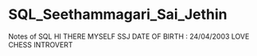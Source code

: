 # SQL_Seethammagari_Sai_Jethin
Notes of SQL
HI THERE 
MYSELF SSJ
DATE OF BIRTH : 24/04/2003
LOVE CHESS
INTROVERT
